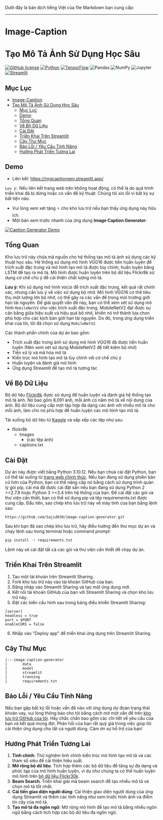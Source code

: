 Dưới đây là bản dịch tiếng Việt của file Markdown bạn cung cấp:

---

# Image-Caption

# Tạo Mô Tả Ảnh Sử Dụng Học Sâu

[![GitHub license](https://img.shields.io/github/license/Sajid030/image-caption-generator)](https://github.com/Sajid030/image-caption-generator/blob/master/LICENSE.md)
[![Python](https://img.shields.io/badge/-Python-3776AB?logo=python&logoColor=white)](https://www.python.org/)
[![TensorFlow](https://img.shields.io/badge/-TensorFlow-FF6F00?logo=tensorflow&logoColor=white)](https://www.tensorflow.org/)
![Pandas](https://img.shields.io/badge/-Pandas-150458?logo=pandas&logoColor=white)
![NumPy](https://img.shields.io/badge/-NumPy-013243?logo=numpy&logoColor=white)
![Jupyter](https://img.shields.io/badge/-Jupyter-F37626?logo=jupyter&logoColor=white)
[![Streamlit](https://img.shields.io/badge/-Streamlit-FF4B4B)](https://www.streamlit.io/)

## Mục Lục

- [Image-Caption](#image-caption)
- [Tạo Mô Tả Ảnh Sử Dụng Học Sâu](#tạo-mô-tả-ảnh-sử-dụng-học-sâu)
  - [Mục Lục](#mục-lục)
  - [Demo](#demo)
  - [Tổng Quan](#tổng-quan)
  - [Về Bộ Dữ Liệu](#về-bộ-dữ-liệu)
  - [Cài Đặt](#cài-đặt)
  - [Triển Khai Trên Streamlit](#triển-khai-trên-streamlit)
  - [Cây Thư Mục](#cây-thư-mục)
  - [Báo Lỗi / Yêu Cầu Tính Năng](#báo-lỗi--yêu-cầu-tính-năng)
  - [Hướng Phát Triển Tương Lai](#hướng-phát-triển-tương-lai)

## Demo

- Liên kết: https://imgcaptiongen.streamlit.app/

`Lưu ý:` Nếu liên kết trang web trên không hoạt động, có thể là do quá trình triển khai đã bị dừng hoặc có vấn đề kỹ thuật. Chúng tôi xin lỗi vì bất kỳ sự bất tiện nào.

- Vui lòng xem xét tặng ⭐ cho kho lưu trữ nếu bạn thấy ứng dụng này hữu ích.
- Một bản xem trước nhanh của ứng dụng **Image Caption Generator**:

[![Caption Generator Demo](https://img.youtube.com/vi/7H2HXKssyv0/0.jpg)](https://youtu.be/7H2HXKssyv0)

## Tổng Quan

Kho lưu trữ này chứa mã nguồn cho hệ thống tạo mô tả ảnh sử dụng các kỹ thuật học sâu. Hệ thống sử dụng mô hình VGG16 được tiền huấn luyện để trích xuất đặc trưng và mô hình tạo mô tả được tùy chỉnh, huấn luyện bằng LSTM để tạo ra mô tả. Mô hình được huấn luyện trên bộ dữ liệu Flickr8k sử dụng cơ chế chú ý để cải thiện chất lượng mô tả.

**Lưu ý:** Khi sử dụng mô hình `VGG16` để trích xuất đặc trưng, kết quả rất chính xác, nhưng cần lưu ý về việc sử dụng bộ nhớ. Mô hình VGG16 có thể tiêu thụ một lượng lớn bộ nhớ, có thể gây ra các vấn đề trong môi trường giới hạn tài nguyên. Để giải quyết vấn đề này, bạn có thể xem xét sử dụng mô hình `MobileNetV2` cho việc trích xuất đặc trưng. MobileNetV2 đạt được sự cân bằng giữa hiệu suất và hiệu quả bộ nhớ, khiến nó trở thành lựa chọn phù hợp cho các kịch bản giới hạn tài nguyên. Do đó, trong ứng dụng triển khai của tôi, tôi đã chọn sử dụng `MobileNetV2`.

Các thành phần chính của dự án bao gồm:

- Trích xuất đặc trưng ảnh sử dụng mô hình VGG16 đã được tiền huấn luyện (Nên xem xét sử dụng MobileNetV2 để tiết kiệm bộ nhớ)
- Tiền xử lý và mã hóa mô tả
- Kiến trúc mô hình tạo mô tả tùy chỉnh với cơ chế chú ý
- Huấn luyện và đánh giá mô hình
- Ứng dụng Streamlit để tạo mô tả tương tác

## Về Bộ Dữ Liệu

Bộ dữ liệu [Flickr8k](https://www.kaggle.com/adityajn105/flickr8k) được sử dụng để huấn luyện và đánh giá hệ thống tạo mô tả ảnh. Nó bao gồm 8,091 ảnh, mỗi ảnh có năm mô tả về nội dung của ảnh. Bộ dữ liệu cung cấp một tập hợp đa dạng các ảnh với nhiều mô tả cho mỗi ảnh, làm cho nó phù hợp để huấn luyện các mô hình tạo mô tả.

Tải xuống bộ dữ liệu từ [Kaggle](https://www.kaggle.com/adityajn105/flickr8k) và sắp xếp các tệp như sau:

- flickr8k
  - Images
    - (các tệp ảnh)
  - captions.txt

## Cài Đặt

Dự án này được viết bằng Python 3.10.12. Nếu bạn chưa cài đặt Python, bạn có thể tải xuống từ [trang web chính thức](https://www.python.org/downloads/). Nếu bạn đang sử dụng phiên bản cũ hơn của Python, bạn có thể nâng cấp nó bằng cách sử dụng trình quản lý gói pip, cái mà đã được cài đặt sẵn nếu bạn đang sử dụng Python 2 >=2.7.9 hoặc Python 3 >=3.4 trên hệ thống của bạn.
Để cài đặt các gói và thư viện cần thiết, bạn có thể sử dụng pip và tệp requirements.txt được cung cấp. Đầu tiên, sao chép kho lưu trữ này về máy tính của bạn bằng lệnh sau:
```
https://github.com/Sajid030/image-caption-generator.git
```
Sau khi bạn đã sao chép kho lưu trữ, hãy điều hướng đến thư mục dự án và chạy lệnh sau trong terminal hoặc command prompt:
```bash
pip install -r requirements.txt
```
Lệnh này sẽ cài đặt tất cả các gói và thư viện cần thiết để chạy dự án.

## Triển Khai Trên Streamlit

1. Tạo một tài khoản trên Streamlit Sharing.
2. Fork kho lưu trữ này vào tài khoản GitHub của bạn.
3. Đăng nhập vào Streamlit Sharing và tạo một ứng dụng mới.
4. Kết nối tài khoản GitHub của bạn với Streamlit Sharing và chọn kho lưu trữ này.
5. Đặt các biến cấu hình sau trong bảng điều khiển Streamlit Sharing:
```
[server]
headless = true
port = $PORT
enableCORS = false
```
6. Nhấp vào "Deploy app" để triển khai ứng dụng trên Streamlit Sharing.

## Cây Thư Mục

```
|---image-caption-generator
|       data
|       model 
|       streamlit
|       tranning
|       requirements.txt
```

## Báo Lỗi / Yêu Cầu Tính Năng

Nếu bạn gặp bất kỳ lỗi hoặc vấn đề nào với ứng dụng dự đoán trạng thái khoản vay, vui lòng thông báo cho tôi bằng cách mở một vấn đề trên [kho lưu trữ GitHub của tôi](https://github.com/TrieuPhi/Image-Caption/issues). Hãy chắc chắn bao gồm các chi tiết về yêu cầu của bạn và kết quả mong đợi. Phản hồi của bạn rất quý giá trong việc giúp tôi cải thiện ứng dụng cho tất cả người dùng. Cảm ơn sự hỗ trợ của bạn!

## Hướng Phát Triển Tương Lai

1. **Tinh chỉnh**: Thử nghiệm tinh chỉnh kiến trúc mô hình tạo mô tả và các tham số siêu để cải thiện hiệu suất.
2. **Mở rộng bộ dữ liệu**: Tích hợp thêm các bộ dữ liệu để tăng sự đa dạng và phức tạp của mô hình huấn luyện, ví dụ như chúng ta có thể huấn luyện mô hình trên [bộ dữ liệu Flickr30k](https://www.kaggle.com/datasets/hsankesara/flickr-image-dataset).
3. **Beam Search**: Triển khai giải mã beam search để tạo nhiều mô tả và chọn mô tả tốt nhất.
4. **Cải tiến giao diện người dùng**: Cải thiện giao diện người dùng của ứng dụng Streamlit và thêm các tính năng như xem trước hình ảnh và điểm tin cậy của mô tả.
5. **Tạo mô tả đa ngôn ngữ**: Mở rộng mô hình để tạo mô tả bằng nhiều ngôn ngữ bằng cách tích hợp các bộ dữ liệu đa ngôn ngữ.